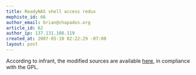 ```yaml
--- 
title: ReadyNAS shell access redux
mephisto_id: 66
author_email: brian@chapados.org
article_id: 62
author_ip: 137.131.108.119
created_at: 2007-05-10 02:22:29 -07:00
layout: post
---
```

According to infrant, the modified sources are available [here][], in compliance with the GPL.

[here]: http://infrant.com/products/products_details.php?name=RAIDiator#
